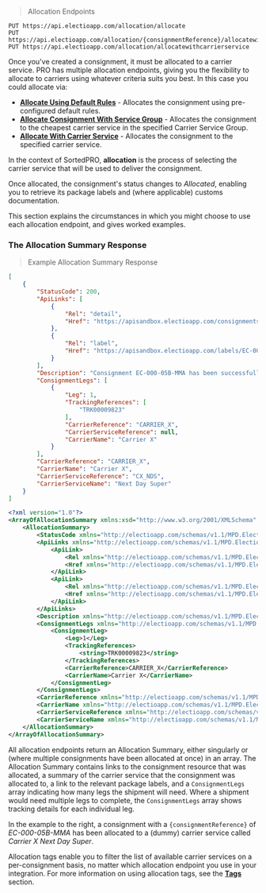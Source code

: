 > Allocation Endpoints
```
PUT https://api.electioapp.com/allocation/allocate
PUT https://api.electioapp.com/allocation/{consignmentReference}/allocatewithservicegroup/{mpdCarrierServiceGroupReference}
PUT https://api.electioapp.com/allocation/allocatewithcarrierservice
```

Once you've created a consignment, it must be allocated to a carrier service. PRO has multiple allocation endpoints, giving you the flexibility to allocate to carriers using whatever criteria suits you best. In this case you could allocate via:

* **[Allocate Using Default Rules](https://docs.electioapp.com/#/api/AllocateUsingDefaultRules)** - Allocates the consignment using pre-configured default rules.
* **[Allocate Consignment With Service Group](https://docs.electioapp.com/#/api/AllocateConsignmentWithServiceGroup)** - Allocates the consignment to the cheapest carrier service in the specified Carrier Service Group.
* **[Allocate With Carrier Service](https://docs.electioapp.com/#/api/AllocateWithCarrierService)** - Allocates the consignment to the specified carrier service.

<aside class="info">
  In the context of SortedPRO, <strong>allocation</strong> is the process of selecting the carrier service that will be used to deliver the consignment.
</aside>

Once allocated, the consignment's status changes to _Allocated_, enabling you to retrieve its package labels and (where applicable) customs documentation.

This section explains the circumstances in which you might choose to use each allocation endpoint, and gives worked examples.

### The Allocation Summary Response

> Example Allocation Summary Response
```json
[
    {
        "StatusCode": 200,
        "ApiLinks": [
            {
                "Rel": "detail",
                "Href": "https://apisandbox.electioapp.com/consignments/EC-000-05B-MMA"
            },
            {
                "Rel": "label",
                "Href": "https://apisandbox.electioapp.com/labels/EC-000-05B-MMA"
            }
        ],
        "Description": "Consignment EC-000-05B-MMA has been successfully allocated with Carrier X Next Day Super for shipping on 14/06/2019 17:00:00 +00:00",
        "ConsignmentLegs": [
            {
                "Leg": 1,
                "TrackingReferences": [
                    "TRK00009823"
                ],
                "CarrierReference": "CARRIER_X",
                "CarrierServiceReference": null,
                "CarrierName": "Carrier X"
            }
        ],
        "CarrierReference": "CARRIER_X",
        "CarrierName": "Carrier X",
        "CarrierServiceReference": "CX_NDS",
        "CarrierServiceName": "Next Day Super"
    }
]
```
```xml
<?xml version="1.0"?>
<ArrayOfAllocationSummary xmlns:xsd="http://www.w3.org/2001/XMLSchema" xmlns:xsi="http://www.w3.org/2001/XMLSchema-instance">
    <AllocationSummary>
        <StatusCode xmlns="http://electioapp.com/schemas/v1.1/MPD.Electio.SDK.DataTypes.Consignments">200</StatusCode>
        <ApiLinks xmlns="http://electioapp.com/schemas/v1.1/MPD.Electio.SDK.DataTypes.Consignments">
            <ApiLink>
                <Rel xmlns="http://electioapp.com/schemas/v1.1/MPD.Electio.SDK.DataTypes.Common">detail</Rel>
                <Href xmlns="http://electioapp.com/schemas/v1.1/MPD.Electio.SDK.DataTypes.Common">https://apisandbox.electioapp.com/consignments/EC-000-05B-MMA</Href>
            </ApiLink>
            <ApiLink>
                <Rel xmlns="http://electioapp.com/schemas/v1.1/MPD.Electio.SDK.DataTypes.Common">label</Rel>
                <Href xmlns="http://electioapp.com/schemas/v1.1/MPD.Electio.SDK.DataTypes.Common">https://apisandbox.electioapp.com/labels/EC-000-05B-MMA</Href>
            </ApiLink>
        </ApiLinks>
        <Description xmlns="http://electioapp.com/schemas/v1.1/MPD.Electio.SDK.DataTypes.Consignments">Consignment EC-000-05B-MMA has been successfully allocated with Carrier X Next Day Super for shipping on 14/06/2019 17:00:00 +00:00</Description>
        <ConsignmentLegs xmlns="http://electioapp.com/schemas/v1.1/MPD.Electio.SDK.DataTypes.Consignments">
            <ConsignmentLeg>
                <Leg>1</Leg>
                <TrackingReferences>
                    <string>TRK00009823</string>
                </TrackingReferences>
                <CarrierReference>CARRIER_X</CarrierReference>
                <CarrierName>Carrier X</CarrierName>
            </ConsignmentLeg>
        </ConsignmentLegs>
        <CarrierReference xmlns="http://electioapp.com/schemas/v1.1/MPD.Electio.SDK.DataTypes.Consignments">CARRIER_X</CarrierReference>
        <CarrierName xmlns="http://electioapp.com/schemas/v1.1/MPD.Electio.SDK.DataTypes.Consignments">Carrier X</CarrierName>
        <CarrierServiceReference xmlns="http://electioapp.com/schemas/v1.1/MPD.Electio.SDK.DataTypes.Consignments">CX_NDS</CarrierServiceReference>
        <CarrierServiceName xmlns="http://electioapp.com/schemas/v1.1/MPD.Electio.SDK.DataTypes.Consignments">Next Day Super</CarrierServiceName>
    </AllocationSummary>
</ArrayOfAllocationSummary>
```

All allocation endpoints return an Allocation Summary, either singularly or (where multiple consignments have been allocated at once) in an array. The Allocation Summary contains links to the consignment resource that was allocated, a summary of the carrier service that the consignment was allocated to, a link to the relevant package labels, and a `ConsignmentLegs` array indicating how many legs the shipment will need. Where a shipment would need multiple legs to complete, the `ConsignmentLegs` array shows tracking details for each individual leg.

In the example to the right, a consignment with a `{consignmentReference}` of _EC-000-05B-MMA_ has been allocated to a (dummy) carrier service called _Carrier X Next Day Super_.

<aside class="note">
  Allocation tags enable you to filter the list of available carrier services on a per-consignment basis, no matter which allocation endpoint you use in your integration. For more information on using allocation tags, see the <strong><a href="#tags">Tags</a></strong> section. 
</aside>